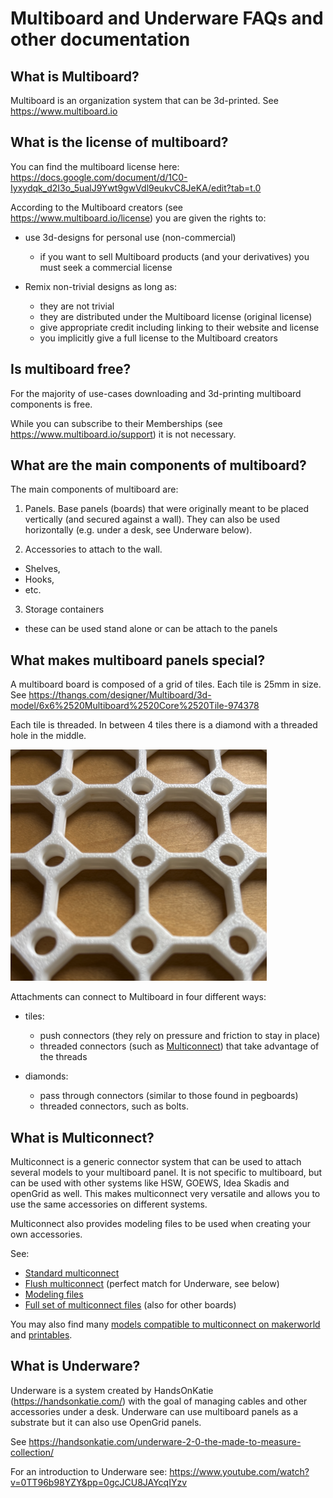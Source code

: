 # Multiboard and Underware FAQs and other documentation

## What is Multiboard?

Multiboard is an organization system that can be 3d-printed.
See https://www.multiboard.io


## What is the license of multiboard?

You can find the multiboard license here: https://docs.google.com/document/d/1C0-Iyxydqk_d2I3o_5ualJ9Ywt9gwVdl9eukvC8JeKA/edit?tab=t.0

According to the Multiboard creators (see https://www.multiboard.io/license) you are given the rights to:

- use 3d-designs for personal use (non-commercial)
  - if you want to sell Multiboard products (and your derivatives) you must seek
    a commercial license

- Remix non-trivial designs as long as:
  - they are not trivial
  - they are distributed under the Multiboard license (original license)
  - give appropriate credit including linking to their website and license
  - you implicitly give a full license to the Multiboard creators

## Is multiboard free?

For the majority of use-cases downloading and 3d-printing multiboard components is free.

While you can subscribe to their Memberships (see https://www.multiboard.io/support) it is not necessary.

## What are the main components of multiboard?

The main components of multiboard are:

1. Panels. Base panels (boards) that were originally meant to be placed vertically (and secured against a wall).  They
   can also be used horizontally (e.g. under a desk, see Underware below).

2. Accessories to attach to the wall.
  - Shelves,
  - Hooks,
  - etc.

3. Storage containers
  - these can be used stand alone or can be attach to the panels

## What makes multiboard panels special?

A multiboard board is composed of a grid of tiles.  Each tile is 25mm in size. See
   https://thangs.com/designer/Multiboard/3d-model/6x6%2520Multiboard%2520Core%2520Tile-974378

Each tile is threaded. In between 4 tiles there is a diamond with a threaded hole in the middle.

![Panel](./tiles-small.png)


Attachments can connect to Multiboard in four different ways:

- tiles:
  - push connectors (they rely on pressure and friction to stay in place)
  - threaded connectors (such as [Multiconnect](https://makerworld.com/en/collections/3718428-multiconnect-base-models)) that take advantage of the threads

- diamonds:
  - pass through connectors (similar to those found in pegboards)
  - threaded connectors, such as bolts.

## What is Multiconnect?

Multiconnect is a generic connector system that can be used to attach several models to your multiboard panel. It is not specific to multiboard, but
can be used with other systems like HSW, GOEWS, Idea Skadis and openGrid as well. This makes multiconnect very versatile and allows you to use the
same accessories on different systems.

Multiconnect also provides modeling files to be used when creating your own accessories.

See:
* [Standard multiconnect](https://makerworld.com/en/models/790825-multiconnect-generic-connector-for-multiboard-v2)
* [Flush multiconnect](https://makerworld.com/en/models/1026736-flush-multiconnect-generic-multiboard-connector) (perfect match for Underware, see below)
* [Modeling files](https://makerworld.com/en/models/645768-multiconnect-v2-modeling-files)
* [Full set of multiconnect files](https://makerworld.com/en/collections/3718428-multiconnect-base-models) (also for other boards)

You may also find many [models compatible to multiconnect on makerworld](https://makerworld.com/en/search/models?keyword=multiconnect) and
[printables](https://www.printables.com/search/models?ctx=models&q=tag:multiconnect).

## What is Underware?

Underware is a system created by HandsOnKatie (https://handsonkatie.com/) with the goal of managing cables and other accessories under a desk.
Underware can use multiboard panels as a substrate but it can also use OpenGrid panels.

See https://handsonkatie.com/underware-2-0-the-made-to-measure-collection/

For an introduction to Underware see: https://www.youtube.com/watch?v=0TT96b98YZY&pp=0gcJCU8JAYcqIYzv
